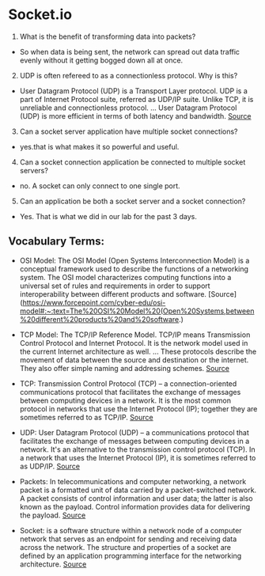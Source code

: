 # Socket.io

1. What is the benefit of transforming data into packets?
- So when data is being sent, the network can spread out data traffic evenly without it getting bogged down all at once. 

2. UDP is often refereed to as a connectionless protocol. Why is this?
- User Datagram Protocol (UDP) is a Transport Layer protocol. UDP is a part of Internet Protocol suite, referred as UDP/IP suite. Unlike TCP, it is unreliable and connectionless protocol. ... User Datagram Protocol (UDP) is more efficient in terms of both latency and bandwidth.                                    [Source](https://www.geeksforgeeks.org/user-datagram-protocol-udp/#:~:text=User%20Datagram%20Protocol%20(UDP)%20is,is%20unreliable%20and%20connectionless%20protocol.&text=User%20Datagram%20Protocol%20(UDP)%20is%20more%20efficient%20in%20terms,of%20both%20latency%20and%20bandwidth.)

3. Can a socket server application have multiple socket connections?
- yes.that is what makes it so powerful and useful. 

4. Can a socket connection application be connected to multiple socket servers?
- no. A socket can only connect to one single port.

5. Can an application be both a socket server and a socket connection?
- Yes. That is what we did in our lab for the past 3 days.

## Vocabulary Terms:

- OSI Model: The OSI Model (Open Systems Interconnection Model) is a conceptual framework used to describe the functions of a networking system. The OSI model characterizes computing functions into a universal set of rules and requirements in order to support interoperability between different products and software.
  [Source](https://www.forcepoint.com/cyber-edu/osi-model#:~:text=The%20OSI%20Model%20(Open%20Systems,between%20different%20products%20and%20software.)

- TCP Model: The TCP/IP Reference Model. TCP/IP means Transmission Control Protocol and Internet Protocol. It is the network model used in the current Internet architecture as well. ... These protocols describe the movement of data between the source and destination or the internet. They also offer simple naming and addressing schemes.
[Source](https://www.studytonight.com/computer-networks/tcp-ip-reference-model#:~:text=Key%20Terms-,The%20TCP%2FIP%20Reference%20Model,current%20Internet%20architecture%20as%20well.&text=These%20protocols%20describe%20the%20movement,simple%20naming%20and%20addressing%20schemes.)

- TCP: Transmission Control Protocol (TCP) – a connection-oriented communications protocol that facilitates the exchange of messages between computing devices in a network. It is the most common protocol in networks that use the Internet Protocol (IP); together they are sometimes referred to as TCP/IP. [Source](https://www.sdxcentral.com/resources/glossary/transmission-control-protocol-tcp/#:~:text=Transmission%20Control%20Protocol%20(TCP)%20%E2%80%93,referred%20to%20as%20TCP%2FIP.)

- UDP: User Datagram Protocol (UDP) – a communications protocol that facilitates the exchange of messages between computing devices in a network. It's an alternative to the transmission control protocol (TCP). In a network that uses the Internet Protocol (IP), it is sometimes referred to as UDP/IP. [Source](https://www.sdxcentral.com/resources/glossary/user-datagram-protocol-udp/#:~:text=User%20Datagram%20Protocol%20(UDP)%20%E2%80%93,referred%20to%20as%20UDP%2FIP.)

- Packets: In telecommunications and computer networking, a network packet is a formatted unit of data carried by a packet-switched network. A packet consists of control information and user data; the latter is also known as the payload. Control information provides data for delivering the payload. [Source](https://en.wikipedia.org/wiki/Network_packet)

- Socket: is a software structure within a network node of a computer network that serves as an endpoint for sending and receiving data across the network. The structure and properties of a socket are defined by an application programming interface for the networking architecture. [Source](https://en.wikipedia.org/wiki/Network_socket)

